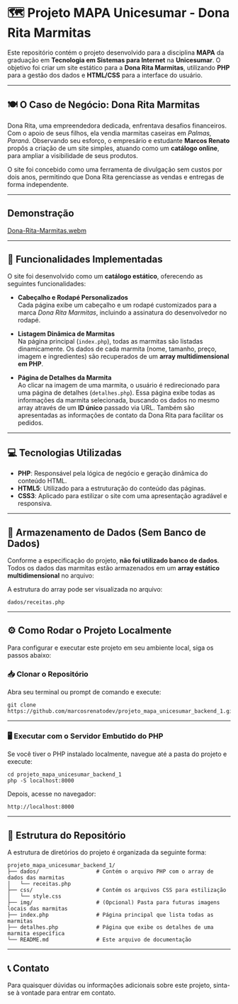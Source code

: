 # 🗺️ Projeto MAPA Unicesumar - Dona Rita Marmitas

Este repositório contém o projeto desenvolvido para a disciplina **MAPA** da graduação em **Tecnologia em Sistemas para Internet** na **Unicesumar**. O objetivo foi criar um site estático para a **Dona Rita Marmitas**, utilizando **PHP** para a gestão dos dados e **HTML/CSS** para a interface do usuário.

---

## 🍽️ O Caso de Negócio: Dona Rita Marmitas

Dona Rita, uma empreendedora dedicada, enfrentava desafios financeiros. Com o apoio de seus filhos, ela vendia marmitas caseiras em *Palmas, Paraná*. Observando seu esforço, o empresário e estudante **Marcos Renato** propôs a criação de um site simples, atuando como um **catálogo online**, para ampliar a visibilidade de seus produtos.

O site foi concebido como uma ferramenta de divulgação sem custos por dois anos, permitindo que Dona Rita gerenciasse as vendas e entregas de forma independente.

---
## Demonstração
[Dona-Rita-Marmitas.webm](https://github.com/user-attachments/assets/78c21703-0bb4-4898-847b-9af33707ec2c)


---
## 🚀 Funcionalidades Implementadas

O site foi desenvolvido como um **catálogo estático**, oferecendo as seguintes funcionalidades:

- **Cabeçalho e Rodapé Personalizados**  
  Cada página exibe um cabeçalho e um rodapé customizados para a marca *Dona Rita Marmitas*, incluindo a assinatura do desenvolvedor no rodapé.

- **Listagem Dinâmica de Marmitas**  
  Na página principal (`index.php`), todas as marmitas são listadas dinamicamente. Os dados de cada marmita (nome, tamanho, preço, imagem e ingredientes) são recuperados de um **array multidimensional em PHP**.

- **Página de Detalhes da Marmita**  
  Ao clicar na imagem de uma marmita, o usuário é redirecionado para uma página de detalhes (`detalhes.php`). Essa página exibe todas as informações da marmita selecionada, buscando os dados no mesmo array através de um **ID único** passado via URL. Também são apresentadas as informações de contato da Dona Rita para facilitar os pedidos.

---

## 💻 Tecnologias Utilizadas

- **PHP**: Responsável pela lógica de negócio e geração dinâmica do conteúdo HTML.
- **HTML5**: Utilizado para a estruturação do conteúdo das páginas.
- **CSS3**: Aplicado para estilizar o site com uma apresentação agradável e responsiva.

---

## 💾 Armazenamento de Dados (Sem Banco de Dados)

Conforme a especificação do projeto, **não foi utilizado banco de dados**. Todos os dados das marmitas estão armazenados em um **array estático multidimensional** no arquivo:


A estrutura do array pode ser visualizada no arquivo:
```
dados/receitas.php
```


---

## ⚙️ Como Rodar o Projeto Localmente

Para configurar e executar este projeto em seu ambiente local, siga os passos abaixo:

### 📥 Clonar o Repositório

Abra seu terminal ou prompt de comando e execute:

```
git clone https://github.com/marcosrenatodev/projeto_mapa_unicesumar_backend_1.git
```

---

### 🖥️ Executar com o Servidor Embutido do PHP

Se você tiver o PHP instalado localmente, navegue até a pasta do projeto e execute:

```
cd projeto_mapa_unicesumar_backend_1
php -S localhost:8000
```

Depois, acesse no navegador:
```
http://localhost:8000
```


---

## 📂 Estrutura do Repositório

A estrutura de diretórios do projeto é organizada da seguinte forma:

```
projeto_mapa_unicesumar_backend_1/
├── dados/                  # Contém o arquivo PHP com o array de dados das marmitas
│   └── receitas.php
├── css/                    # Contém os arquivos CSS para estilização
│   └── style.css
├── img/                    # (Opcional) Pasta para futuras imagens locais das marmitas
├── index.php               # Página principal que lista todas as marmitas
├── detalhes.php            # Página que exibe os detalhes de uma marmita específica
└── README.md               # Este arquivo de documentação
```

---

## 📞 Contato

Para quaisquer dúvidas ou informações adicionais sobre este projeto, sinta-se à vontade para entrar em contato.
